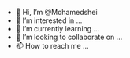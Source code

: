 - 👋 Hi, I’m @Mohamedshei
- 👀 I’m interested in ...
- 🌱 I’m currently learning ...
- 💞️ I’m looking to collaborate on ...
- 📫 How to reach me ...

<!---
Mohamedshei/Mohamedshei is a ✨ special ✨ repository because its `README.md` (this file) appears on your GitHub profile.
You can click the Preview link to take a look at your changes.
--->

